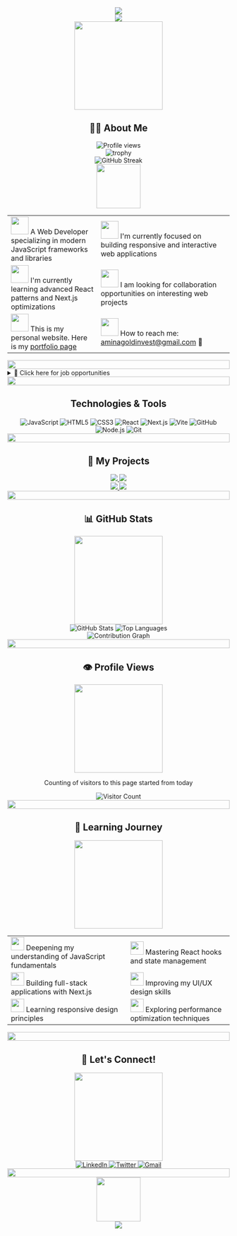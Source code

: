 <div align="center">
  <img src="https://capsule-render.vercel.app/api?type=waving&color=gradient&height=200&section=header&text=Den's%20%20Profile&fontSize=70&fontAlignY=35&animation=twinkling&fontColor=ffffff" />
</div>

<div align="center">
  <img src="https://readme-typing-svg.herokuapp.com/?lines=Welcome+to+my+Anime+GitHub+Profile!;こんにちは、私はDenです!;Web+Developer+and+Student&font=Fira%20Code&center=true&width=380&height=50&duration=4000&pause=1000&color=FFFFFF">
</div>



<div align="center">
  <img src="https://i.pinimg.com/originals/f0/f0/d9/f0f0d932d6e39c7af5aa305cbd8da735.gif" width="200">
</div>

<h2 align="center">👨‍🎓 About Me</h2>

<div align="center">
  <img src="https://komarev.com/ghpvc/?username=your_username&label=Profile%20views&color=ff69b4&style=flat" alt="Profile views" />
</div>

<div align="center">
  <img src="https://github-profile-trophy.vercel.app/?username=your_username&theme=monokai&no-frame=true&row=1&column=7" alt="trophy" />
</div>

<div align="center">
  <img src="https://github-readme-streak-stats.herokuapp.com/?user=your_username&theme=radical" alt="GitHub Streak" />
</div>

<div align="center">
  <img src="https://media.giphy.com/media/M9gbBd9nbDrOTu1Mqx/giphy.gif" width="100">
</div>

<table align="center">
  <tr>
    <td>
      <img src="https://c.tenor.com/NCRHhqkXrJYAAAAi/programmers-go-internet.gif" width="40"> A Web Developer specializing in modern JavaScript frameworks and libraries
    </td>
    <td>
      <img src="https://media.giphy.com/media/VgCDAzcKvsR6OM0uWg/giphy.gif" width="40"> I'm currently focused on building responsive and interactive web applications
    </td>
  </tr>
  <tr>
    <td>
      <img src="https://media.giphy.com/media/LMt9638dO8dftAjtco/giphy.gif" width="40"> I'm currently learning advanced React patterns and Next.js optimizations
    </td>
    <td>
      <img src="https://media.giphy.com/media/mGcNjsfWAjY5AEZNw6/giphy.gif" width="40"> I am looking for collaboration opportunities on interesting web projects
    </td>
  </tr>
  <tr>
    <td>
      <img src="https://media.giphy.com/media/UQDSBzfyiBKvgFcSTw/giphy.gif" width="40"> This is my personal website. Here is my <a href="https://your-website.com">portfolio page</a>
    </td>
    <td>
      <img src="https://media.giphy.com/media/KAq5w47R9rmTuvWOWa/giphy.gif" width="40"> How to reach me: <a href="mailto:aminagoldinvest@gmail.com">aminagoldinvest@gmail.com</a> 📧
    </td>
  </tr>
</table>

<div align="center">
  <img src="https://i.imgur.com/dBaSKWF.gif" height="20" width="100%">
</div>

<details>
  <summary>📝 Click here for job opportunities</summary>
  <p>
    <img src="https://media.giphy.com/media/3oKIPnAiaMCws8nOsE/giphy.gif" width="200" align="right">
    If there is a suitable job opportunity, please feel free to send an email to <a href="mailto:aminagoldinvest@gmail.com">aminagoldinvest@gmail.com</a>. I will respond at the earliest convenience after receiving your message.
  </p>
</details>

<div align="center">
  <img src="https://i.imgur.com/dBaSKWF.gif" height="20" width="100%">
</div>

<h2 align="center">

  Technologies & Tools
</h2>


<div align="center">
  <img src="https://img.shields.io/badge/JavaScript-F7DF1E?style=for-the-badge&logo=javascript&logoColor=black" alt="JavaScript" />
  <img src="https://img.shields.io/badge/HTML5-E34F26?style=for-the-badge&logo=html5&logoColor=white" alt="HTML5" />
  <img src="https://img.shields.io/badge/CSS3-1572B6?style=for-the-badge&logo=css3&logoColor=white" alt="CSS3" />
  <img src="https://img.shields.io/badge/React-20232A?style=for-the-badge&logo=react&logoColor=61DAFB" alt="React" />
  <img src="https://img.shields.io/badge/Next.js-000000?style=for-the-badge&logo=next.js&logoColor=white" alt="Next.js" />
  <img src="https://img.shields.io/badge/Vite-646CFF?style=for-the-badge&logo=vite&logoColor=white" alt="Vite" />
  <img src="https://img.shields.io/badge/GitHub-181717?style=for-the-badge&logo=github&logoColor=white" alt="GitHub" />
  <img src="https://img.shields.io/badge/Node.js-339933?style=for-the-badge&logo=node.js&logoColor=white" alt="Node.js" />
  <img src="https://img.shields.io/badge/Git-F05032?style=for-the-badge&logo=git&logoColor=white" alt="Git" />
</div>

<div align="center">
  <img src="https://i.imgur.com/dBaSKWF.gif" height="20" width="100%">
</div>

<h2 align="center">🚀 My Projects</h2>

<div align="center">
  <a href="https://github.com/your_username/project1">
    <img src="https://github-readme-stats.vercel.app/api/pin/?username=your_username&repo=project1&theme=tokyonight&bg_color=0D1117&border_color=ff69b4" />
  </a>
  <a href="https://github.com/your_username/project2">
    <img src="https://github-readme-stats.vercel.app/api/pin/?username=your_username&repo=project2&theme=tokyonight&bg_color=0D1117&border_color=ff69b4" />
  </a>
</div>

<div align="center">
  <a href="https://github.com/your_username/project3">
    <img src="https://github-readme-stats.vercel.app/api/pin/?username=your_username&repo=project3&theme=tokyonight&bg_color=0D1117&border_color=ff69b4" />
  </a>
  <a href="https://github.com/your_username/project4">
    <img src="https://github-readme-stats.vercel.app/api/pin/?username=your_username&repo=project4&theme=tokyonight&bg_color=0D1117&border_color=ff69b4" />
  </a>
</div>

<div align="center">
  <img src="https://i.imgur.com/dBaSKWF.gif" height="20" width="100%">
</div>

<h2 align="center">📊 GitHub Stats</h2>

<div align="center">
  <img src="https://media.giphy.com/media/hrSFdM4rg8VFpXyz2m/giphy.gif" width="200">
</div>

<div align="center">
  <img src="https://github-readme-stats.vercel.app/api?username=your_username&show_icons=true&theme=tokyonight&bg_color=0D1117&hide_border=false&border_color=ff69b4" alt="GitHub Stats" />
  <img src="https://github-readme-stats.vercel.app/api/top-langs/?username=your_username&layout=compact&theme=tokyonight&bg_color=0D1117&hide_border=false&border_color=ff69b4" alt="Top Languages" />
</div>

<div align="center">
  <img src="https://github-readme-activity-graph.vercel.app/graph?username=your_username&theme=tokyo-night&bg_color=0D1117&color=ff69b4&line=ff69b4&point=FFFFFF&hide_border=false" alt="Contribution Graph" />
</div>

<div align="center">
  <img src="https://i.imgur.com/dBaSKWF.gif" height="20" width="100%">
</div>

<h2 align="center">👁️ Profile Views</h2>

<div align="center">
  <img src="https://media.giphy.com/media/l2SpZkQ0XT1XtKus0/giphy.gif" width="200">
</div>

<div align="center">
  <p>Counting of visitors to this page started from today</p>
  <img src="https://profile-counter.glitch.me/your_username/count.svg" alt="Visitor Count" />
</div>

<div align="center">
  <img src="https://i.imgur.com/dBaSKWF.gif" height="20" width="100%">
</div>

<h2 align="center">🌱 Learning Journey</h2>

<div align="center">
  <img src="https://media.giphy.com/media/LMt9638dO8dftAjtco/giphy.gif" width="200">
</div>

<div align="center">
  <table>
    <tr>
      <td><img src="https://media.giphy.com/media/ln7z2eWriiQAllfVcn/giphy.gif" width="30"> Deepening my understanding of JavaScript fundamentals</td>
      <td><img src="https://media.giphy.com/media/eNAsjO55tPbgaor7ma/giphy.gif" width="30"> Mastering React hooks and state management</td>
    </tr>
    <tr>
      <td><img src="https://media.giphy.com/media/kdFc8fubgS31b8DsVu/giphy.gif" width="30"> Building full-stack applications with Next.js</td>
      <td><img src="https://media.giphy.com/media/SS8CV2rQdlYNLtBCiF/giphy.gif" width="30"> Improving my UI/UX design skills</td>
    </tr>
    <tr>
      <td><img src="https://media.giphy.com/media/kH1DBkPNyZPOk0BxrM/giphy.gif" width="30"> Learning responsive design principles</td>
      <td><img src="https://media.giphy.com/media/RJzm826vu7WbJvBtxX/giphy.gif" width="30"> Exploring performance optimization techniques</td>
    </tr>
  </table>
</div>

<div align="center">
  <img src="https://i.imgur.com/dBaSKWF.gif" height="20" width="100%">
</div>

<h2 align="center">🤝 Let's Connect!</h2>

<div align="center">
  <img src="https://media.giphy.com/media/kBZ212yGzFaxgkSIKW/giphy.gif" width="200">
</div>

<div align="center">
  <a href="https://linkedin.com/in/your_linkedin">
    <img src="https://img.shields.io/badge/LinkedIn-0077B5?style=for-the-badge&logo=linkedin&logoColor=white" alt="LinkedIn"/>
  </a>
  <a href="https://twitter.com/your_twitter">
    <img src="https://img.shields.io/badge/Twitter-1DA1F2?style=for-the-badge&logo=twitter&logoColor=white" alt="Twitter"/>
  </a>
  <a href="mailto:aminagoldinvest@gmail.com">
    <img src="https://img.shields.io/badge/Gmail-D14836?style=for-the-badge&logo=gmail&logoColor=white" alt="Gmail"/>
  </a>
</div>

<div align="center">
  <img src="https://i.imgur.com/dBaSKWF.gif" height="20" width="100%">
</div>

<div align="center">
  <img src="https://media.giphy.com/media/dxn6fRlTIShoeBr69N/giphy.gif" width="100">
</div>

<div align="center">
  <img src="https://capsule-render.vercel.app/api?type=waving&color=gradient&customColorList=6,11,20&height=100&section=footer&animation=twinkling" />
</div>
